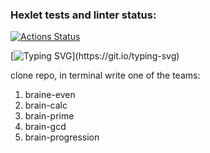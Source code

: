 ### Hexlet tests and linter status:

[![Actions Status](https://github.com/Deniskakaka/fullstack-javascript-project-44/workflows/hexlet-check/badge.svg)](https://github.com/Deniskakaka/fullstack-javascript-project-44/actions)

[![Typing SVG](https://readme-typing-svg.herokuapp.com?color=%2336BCF7&lines=Hello+how+are+you+?)](https://git.io/typing-svg)

clone repo, in terminal write one of the teams:
1) braine-even
2) brain-calc
3) brain-prime
4) brain-gcd
5) brain-progression
